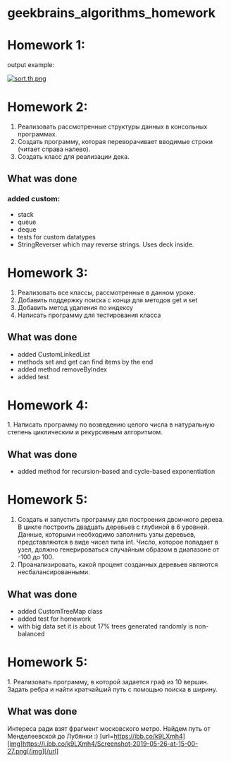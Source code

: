 # geekbrains_algorithms_homework

<h1> Homework 1: </h1>
output example:

[![sort.th.png](https://imgbbb.com/images/2019/04/29/sort.th.png)](https://imgbbb.com/image/svSOx)


<h1> Homework 2: </h1>

1. Реализовать рассмотренные структуры данных в консольных программах.
2. Создать программу, которая переворачивает вводимые строки (читает справа налево).
3. Создать класс для реализации дека.

<h2> What was done </h2>

<h3> added custom: </h3>

* stack
* queue
* deque
* tests for custom datatypes
* StringReverser which may reverse strings. Uses deck inside.

<h1> Homework 3: </h1>

1. Реализовать все классы, рассмотренные в данном уроке.
2. Добавить поддержку поиска с конца для методов get и set
3. Добавить метод удаления по индексу
4. Написать программу для тестирования класса

<h2> What was done </h2>

* added CustomLinkedList
* methods set and get can find items by the end
* added method removeByIndex
* added test

<h1> Homework 4: </h1>
1. Написать программу по возведению целого числа в натуральную степень циклическим и рекурсивным алгоритмом.

<h2> What was done </h2>

* added method for recursion-based and cycle-based exponentiation

<h1> Homework 5: </h1>

1. Создать и запустить программу для построения двоичного дерева. В цикле построить двадцать деревьев с глубиной в 6 уровней. Данные, которыми необходимо заполнить узлы деревьев, представляются в виде чисел типа int. Число, которое попадает в узел, должно генерироваться случайным образом в диапазоне от -100 до 100.
2. Проанализировать, какой процент созданных деревьев являются несбалансированными.

<h2> What was done </h2>

* added CustomTreeMap class
* added test for homework
* with big data set it is about 17% trees generated randomly is non-balanced

<h1> Homework 5: </h1>
1. Реализовать программу, в которой задается граф из 10 вершин. Задать ребра и найти кратчайший путь с помощью поиска в ширину.

<h2> What was done </h2>

Интереса ради взят фрагмент московского метро. Найдем путь от Менделеевской до Лубянки :)
[url=https://ibb.co/k9LXmh4][img]https://i.ibb.co/k9LXmh4/Screenshot-2019-05-26-at-15-00-27.png[/img][/url]

